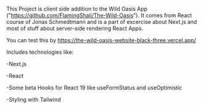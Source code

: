 This Project is client side addition to the Wild Oasis App ("https://github.com/FlamingShali/The-Wild-Oasis"). It comes from React course of Jonas Schmedtmann and is a part of excercise about Next.js and most of stuff about server-side rendering React Apps.

You can test this by https://the-wild-oasis-website-black-three.vercel.app/

Includes technologies like:

-Next.js

-React

-Some beta Hooks for React 19 like useFormStatus and useOptimistic

-Styling with Tailwind

